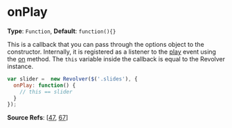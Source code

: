 # onPlay

**Type**: `Function`, **Default**: `function(){}`

This is a callback that you can pass through the options object to the constructor. Internally, it is registered as a listener to the [play](docs/revolver.events.play.md) event using the [on](docs/revolver.methods.on.md) method. The `this` variable inside the callback is equal to the Revolver instance.

```javascript
var slider =  new Revolver($('.slides'), {
  onPlay: function() {
    // this == slider
  }
});
```

**Source Refs**: [[47](coffee/revolver.coffee#L47), [67](coffee/revolver.coffee#L67)]
